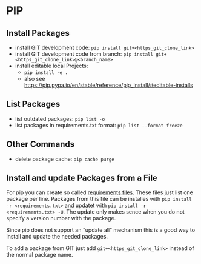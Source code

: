 # PIP

## Install Packages
- install GIT development code: `pip install git+<https_git_clone_link>`
- install GIT development code from branch: `pip install git+<https_git_clone_link>@<branch_name>`
- install editable local Projects:
  - `pip install -e .`
  - also see <https://pip.pypa.io/en/stable/reference/pip_install/#editable-installs>

## List Packages
- list outdated packages: `pip list -o`
- list packages in requirements.txt format: `pip list --format freeze`

## Other Commands
- delete package cache: `pip cache purge`

## Install and update Packages from a File
For pip you can create so called [requirements
files](https://pip.pypa.io/en/stable/user_guide/#requirements-files).
These files just list one package per line. Packages from this file can
be installes with `pip install -r <requirements.txt>` and updatet
with `pip install -r <requirements.txt> -U`. The update only makes
sence when you do not specify a version number with the package.

Since pip does not support an “update all” mechanism this is a good way
to install and update the needed packages.

To add a package from GIT just add `git+<https_git_clone_link>` instead of the normal package name.
